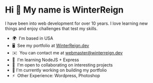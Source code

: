 Hi 👋 My name is WinterReign
============================

I have been into web development for over 10 years. I love learning new things and enjoy challenges that test my skills.

*   🌍  I'm based in USA
*   🖥️  See my portfolio at [WinterReign.dev](http://www.winterreign.dev)
*   ✉️  You can contact me at [webmaster@winterreign.dev](mailto:webmaster@winterreign.dev)
*   🧠  I'm learning NodeJS + Express
*   🤝  I'm open to collaborating on interesting projects
*   🔭  I'm currently working on building my portfolio
*   ⚡  Other Experience: Wordpress, Photoshop
